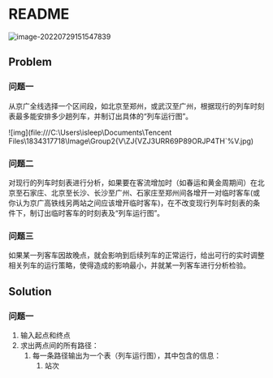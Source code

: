 # README

![image-20220729151547839](C:\Users\isleep\AppData\Roaming\Typora\typora-user-images\image-20220729151547839.png)

## Problem

### 问题一

​	从京广全线选择一个区间段，如北京至郑州，或武汉至广州，根据现行的列车时刻表最多能安排多少趟列车，并制订出具体的“列车运行图”。

![img](file:///C:\Users\isleep\Documents\Tencent Files\1834317718\Image\Group2\{V\ZJ\{VZJ3URR69P89ORJP4TH`%V.jpg)

### 问题二

​	对现行的列车时刻表进行分析，如果要在客流增加时（如春运和黄金周期间）在北京至石家庄、北京至长沙、长沙至广州、石家庄至郑州间各增开一对临时客车(或你认为京广高铁线另两站之间应该增开临时客车)，在不改变现行列车时刻表的条件下，制订出临时客车的时刻表及“列车运行图”。

### 问题三

​	如果某一列客车因故晚点，就会影响到后续列车的正常运行，给出可行的实时调整相关列车的运行策略，使得造成的影响最小，并就某一列客车进行分析检验。



## Solution

### 问题一

1. 输入起点和终点
2. 求出两点间的所有路径：
    1. 每一条路径输出为一个表（列车运行图），其中包含的信息：
        1. 站次


